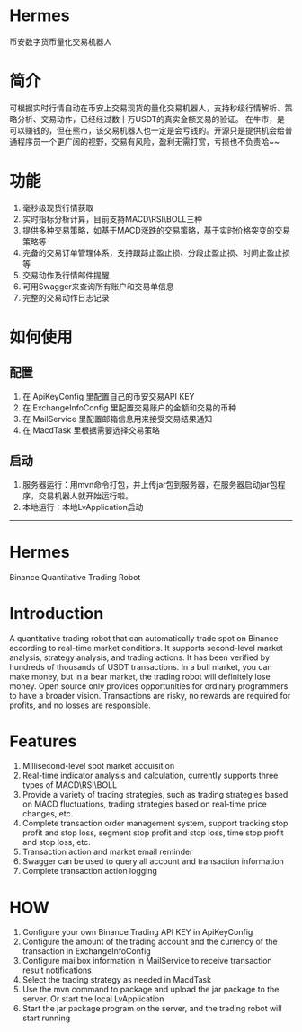 # Hermes
币安数字货币量化交易机器人

# 简介
可根据实时行情自动在币安上交易现货的量化交易机器人，支持秒级行情解析、策略分析、交易动作，已经经过数十万USDT的真实金额交易的验证。
在牛市，是可以赚钱的，但在熊市，该交易机器人也一定是会亏钱的。开源只是提供机会给普通程序员一个更广阔的视野，交易有风险，盈利无需打赏，亏损也不负责哈~~

# 功能
1. 毫秒级现货行情获取
2. 实时指标分析计算，目前支持MACD\RSI\BOLL三种
3. 提供多种交易策略，如基于MACD涨跌的交易策略，基于实时价格突变的交易策略等
4. 完备的交易订单管理体系，支持跟踪止盈止损、分段止盈止损、时间止盈止损等
5. 交易动作及行情邮件提醒
6. 可用Swagger来查询所有账户和交易单信息
7. 完整的交易动作日志记录

# 如何使用
## 配置
1. 在 ApiKeyConfig 里配置自己的币安交易API KEY
2. 在 ExchangeInfoConfig 里配置交易账户的金额和交易的币种
3. 在 MailService 里配置邮箱信息用来接受交易结果通知
4. 在 MacdTask 里根据需要选择交易策略

## 启动
1. 服务器运行：用mvn命令打包，并上传jar包到服务器，在服务器启动jar包程序，交易机器人就开始运行啦。
2. 本地运行：本地LvApplication启动


----

# Hermes
Binance Quantitative Trading Robot

# Introduction
A quantitative trading robot that can automatically trade spot on Binance according to real-time market conditions. It supports second-level market analysis, strategy analysis, and trading actions. It has been verified by hundreds of thousands of USDT transactions.
In a bull market, you can make money, but in a bear market, the trading robot will definitely lose money. Open source only provides opportunities for ordinary programmers to have a broader vision. Transactions are risky, no rewards are required for profits, and no losses are responsible.

# Features
1. Millisecond-level spot market acquisition
2. Real-time indicator analysis and calculation, currently supports three types of MACD\RSI\BOLL
3. Provide a variety of trading strategies, such as trading strategies based on MACD fluctuations, trading strategies based on real-time price changes, etc.
4. Complete transaction order management system, support tracking stop profit and stop loss, segment stop profit and stop loss, time stop profit and stop loss, etc.
5. Transaction action and market email reminder
6. Swagger can be used to query all account and transaction information
7. Complete transaction action logging

# HOW
1. Configure your own Binance Trading API KEY in ApiKeyConfig
2. Configure the amount of the trading account and the currency of the transaction in ExchangeInfoConfig
3. Configure mailbox information in MailService to receive transaction result notifications
4. Select the trading strategy as needed in MacdTask
5. Use the mvn command to package and upload the jar package to the server. Or start the local LvApplication
6. Start the jar package program on the server, and the trading robot will start running

